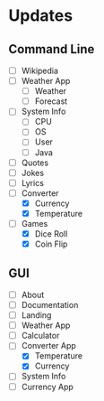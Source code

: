 # Updates

## Command Line

- [ ] Wikipedia
- [ ] Weather App
  - [ ] Weather
  - [ ] Forecast
- [ ] System Info
  - [ ] CPU
  - [ ] OS
  - [ ] User
  - [ ] Java
- [ ] Quotes
- [ ] Jokes
- [ ] Lyrics
- [ ] Converter
  - [x] Currency
  - [x] Temperature
- [ ] Games
  - [x] Dice Roll
  - [x] Coin Flip

## GUI

- [ ] About
- [ ] Documentation
- [ ] Landing
- [ ] Weather App
- [ ] Calculator
- [ ] Converter App
  - [x] Temperature
  - [x] Currency
- [ ] System Info
- [ ] Currency App
